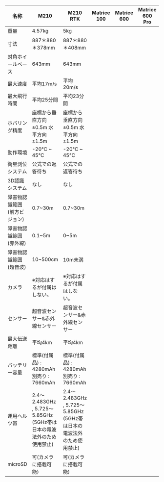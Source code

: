 | ﻿名称                         	| M210                                                                  	| M210 RTK                                                              	| Matrice 100 	| Matrice 600 	| Matrice 600 Pro 	|
|------------------------------	|-----------------------------------------------------------------------	|-----------------------------------------------------------------------	|-------------	|-------------	|-----------------	|
| 重量                         	| 4.57kg                                                                	| 5kg                                                                   	|             	|             	|                 	|
| 寸法                         	| 887＊880＊378mm                                                       	| 887＊880＊408mm                                                       	|             	|             	|                 	|
| 対角ホイールベース           	| 643mm                                                                 	| 643mm                                                                 	|             	|             	|                 	|
| 最大速度                     	| 平均17m/s                                                             	| 平均20m/s                                                             	|             	|             	|                 	|
| 最大飛行時間                 	| 平均25分間                                                            	| 平均23分間                                                            	|             	|             	|                 	|
| ホバリング精度               	| 座標から垂直方向±0.5m 水平方向±1.5m                                   	| 座標から垂直方向±0.5m 水平方向±1.5m                                   	|             	|             	|                 	|
| 動作環境                     	| -20℃ ~ 45℃                                                            	| -20℃ ~ 45℃                                                            	|             	|             	|                 	|
| 衛星測位システム             	| 公式での返答待ち                                                      	| 公式での返答待ち                                                      	|             	|             	|                 	|
| 3D認識システム               	| なし                                                                  	| なし                                                                  	|             	|             	|                 	|
| 障害物認識範囲(前方ビジョン) 	| 0.7~30m                                                               	| 0.7~30m                                                               	|             	|             	|                 	|
| 障害物認識範囲(赤外線)       	| 0.1~5m                                                                	| 0~5m                                                                  	|             	|             	|                 	|
| 障害物認識範囲(超音波)       	| 10~500cm                                                              	| 10m未満                                                               	|             	|             	|                 	|
| カメラ                       	| ※対応はするが付属はしない。                                           	| ※対応はするが付属はしない。                                           	|             	|             	|                 	|
| センサー                     	| 超音波センサー&赤外線センサー                                         	| 超音波センサー&赤外線センサー                                         	|             	|             	|                 	|
| 最大伝送距離                 	| 平均4km                                                               	| 平均4km                                                               	|             	|             	|                 	|
| バッテリー容量               	| 標準(付属品) : 4280mAh 別売り : 7660mAh                               	| 標準(付属品) : 4280mAh 別売り : 7660mAh                               	|             	|             	|                 	|
| 運用ヘルツ帯                 	| 2.4～2.483GHz , 5.725～5.85GHz (5GHz帯は日本の電波法外のため使用禁止) 	| 2.4～2.483GHz , 5.725～5.85GHz (5GHz帯は日本の電波法外のため使用禁止) 	|             	|             	|                 	|
| microSD                      	| 可(カメラに搭載可能)                                                  	| 可(カメラに搭載可能)                                                  	|             	|             	|                 	|
